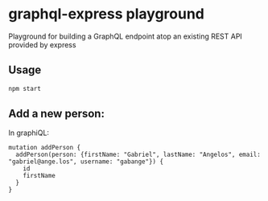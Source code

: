 # graphql-express playground

Playground for building a GraphQL endpoint atop an existing REST API provided by express

## Usage
```bash
npm start
```

## Add a new person:
In graphiQL:
```
mutation addPerson {
  addPerson(person: {firstName: "Gabriel", lastName: "Angelos", email: "gabriel@ange.los", username: "gabange"}) {
    id
    firstName
  }
}
```

